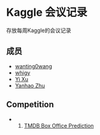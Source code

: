 # Kaggle 会议记录
存放每周Kaggle的会议记录
## 成员
- [wanting0wang](https://github.com/wanting0wang)
- [whigy](https://github.com/whigy)
- [Yi Xu](https://github.com/Roxyi)
- [Yanhao Zhu](https://github.com/zhuyanhao)
## Competition
- 1. [TMDB Box Office Prediction](https://www.kaggle.com/c/tmdb-box-office-prediction)
